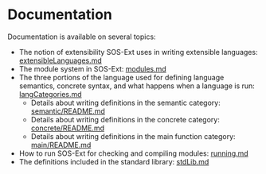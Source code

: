 # Documentation
Documentation is available on several topics:
* The notion of extensibility SOS-Ext uses in writing extensible
  languages:  [extensibleLanguages.md](extensibleLanguages.md)
* The module system in SOS-Ext:  [modules.md](modules.md)
* The three portions of the language used for defining language
  semantics, concrete syntax, and what happens when a language is run:
  [langCategories.md](langCategories.md)
  + Details about writing definitions in the semantic category:
    [semantic/README.md](semantic/README.md)
  + Details about writing definitions in the concrete category:
    [concrete/README.md](concrete/README.md)
  + Details about writing definitions in the main function category:
    [main/README.md](main/README.md)
* How to run SOS-Ext for checking and compiling modules:
  [running.md](running.md)
* The definitions included in the standard library:
  [stdLib.md](stdLib.md)
